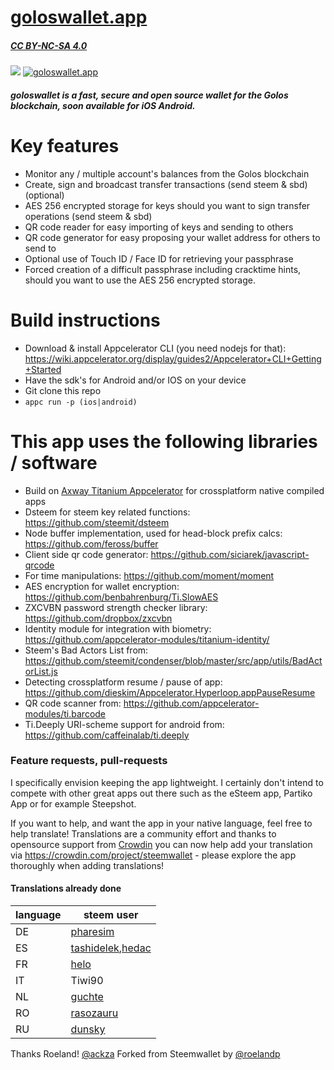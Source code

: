 # [goloswallet.app](https://goloswallet.app)
##### [CC BY-NC-SA 4.0](https://creativecommons.org/licenses/by-nc-sa/4.0/)
![](https://cdn.steemitimages.com/DQmaHFRbxB17kW9PbWLEP2J8db87rGmbgubHuyLnxFBYc8K/image.png)
[![goloswallet.app](https://images.golos.io/DQmP7BCzYrEK3ioBWQ2nCgausDEtpaVf2Mzoo4kfiQCjaWU/image.png)](https://goloswallet.app)

##### goloswallet is a fast, secure and open source wallet for the Golos blockchain, soon available for iOS Android.

# Key features
  - Monitor any / multiple account's balances from the Golos blockchain
  - Create, sign and broadcast transfer transactions (send steem & sbd) (optional)
  - AES 256 encrypted storage for keys should you want to sign transfer operations (send steem & sbd)
  - QR code reader for easy importing of keys and sending to others
  - QR code generator for easy proposing your wallet address for others to send to
  - Optional use of Touch ID / Face ID for retrieving your passphrase
  - Forced creation of a difficult passphrase including cracktime hints, should you want to use the AES 256 encrypted storage.

# Build instructions
  - Download & install Appcelerator CLI (you need nodejs for that): https://wiki.appcelerator.org/display/guides2/Appcelerator+CLI+Getting+Started
  - Have the sdk's for Android and/or IOS on your device
  - Git clone this repo
  - `appc run -p (ios|android)`


# This app uses the following libraries / software
  - Build on [Axway Titanium Appcelerator](https://github.com/appcelerator/titanium_mobile) for crossplatform native compiled apps
  - Dsteem for steem key related functions: https://github.com/steemit/dsteem
  - Node buffer implementation, used for head-block prefix calcs: https://github.com/feross/buffer
  - Client side qr code generator: https://github.com/siciarek/javascript-qrcode
  - For time manipulations: https://github.com/moment/moment
  - AES encryption for wallet encryption: https://github.com/benbahrenburg/Ti.SlowAES
  - ZXCVBN password strength checker library: https://github.com/dropbox/zxcvbn
  - Identity module for integration with biometry: https://github.com/appcelerator-modules/titanium-identity/
  - Steem's Bad Actors List from: https://github.com/steemit/condenser/blob/master/src/app/utils/BadActorList.js
  - Detecting crossplatform resume / pause of app: https://github.com/dieskim/Appcelerator.Hyperloop.appPauseResume
  - QR code scanner from: https://github.com/appcelerator-modules/ti.barcode
  - Ti.Deeply URI-scheme support for android from: https://github.com/caffeinalab/ti.deeply

### Feature requests, pull-requests

I specifically envision keeping the app lightweight. I certainly don't intend to compete with other great apps out there such as the eSteem app, Partiko App or for example Steepshot.

If you want to help, and want the app in your native language, feel free to help translate!
Translations are a community effort and thanks to opensource support from [Crowdin](https://crowdin.com/project/steemwallet) you can now help add your translation via https://crowdin.com/project/steemwallet - please explore the app thoroughly when adding translations!

#### Translations already done

| language 	| steem user                                    	|
|----------	|-----------------------------------------------	|
| DE       	| [pharesim](https://steemit.com/@pharesim)     	|
| ES       	| [tashidelek](https://steemit.com/@tashidelek),[hedac](https://steemit.com/@hedac) 	|
| FR       	| [helo](https://steemit.com/@helo)             	|
| IT       	| Tiwi90             	                            |
| NL       	| [guchte](https://steemit.com/@guchte)		        |
| RO       	| [rasozauru](https://steemit.com/@rasozauru)		  |
| RU       	| [dunsky](https://steemit.com/@dunsky)		        |

Thanks Roeland! [@ackza](https://steemit.com/@ackza)
Forked from Steemwallet by [@roelandp](https://steemit.com/@roelandp)
